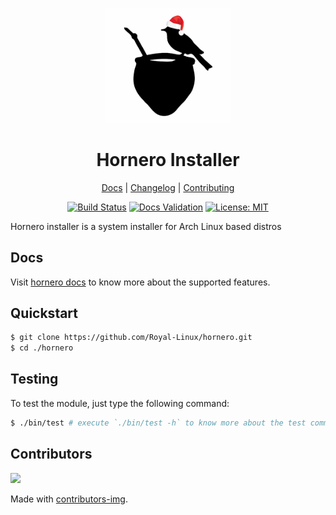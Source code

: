 <div align="center">
<p>
    <img
        style="width: 200px"
        width="200"
        src="https://raw.githubusercontent.com/Royal-Linux/hornero/main/static/hornero-logo.png?sanitize=true"
    >
</p>
<h1>Hornero Installer</h1>

[Docs](https://Royal-Linux.github.io/hornero) |
[Changelog](#) |
[Contributing](https://github.com/Royal-Linux/hornero/blob/main/CONTRIBUTING.md)

</div>
<div align="center">

[![Build Status][workflowbadge]][workflowurl]
[![Docs Validation][validatedocsbadge]][validatedocsurl]
[![License: MIT][licensebadge]][licenseurl]

</div>

Hornero installer is a system installer for Arch Linux based distros

## Docs

Visit [hornero docs](https://Royal-Linux.github.io/hornero) to know more about the supported features.

## Quickstart

```sh
$ git clone https://github.com/Royal-Linux/hornero.git
$ cd ./hornero
```

## Testing

To test the module, just type the following command:

```sh
$ ./bin/test # execute `./bin/test -h` to know more about the test command
```

## Contributors

<a href="https://github.com/Royal-Linux/hornero/contributors">
  <img src="https://contrib.rocks/image?repo=Royal-Linux/hornero"/>
</a>

Made with [contributors-img](https://contrib.rocks).

[workflowbadge]: https://github.com/Royal-Linux/hornero/workflows/Build%20and%20Test%20with%20deps/badge.svg
[validatedocsbadge]: https://github.com/Royal-Linux/hornero/workflows/Validate%20Docs/badge.svg
[licensebadge]: https://img.shields.io/badge/License-GPL%20v2-blue.svg
[workflowurl]: https://github.com/Royal-Linux/hornero/commits/main
[validatedocsurl]: https://github.com/Royal-Linux/hornero/commits/main
[licenseurl]: https://github.com/Royal-Linux/hornero/blob/main/LICENSE
